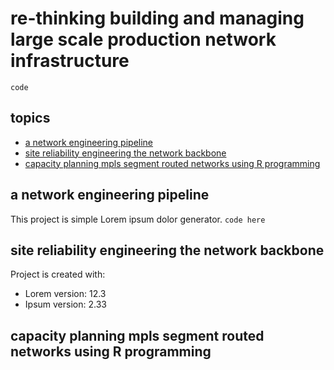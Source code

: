 # re-thinking building and managing large scale production network infrastructure

`code`

## topics
* [a network engineering pipeline](#a-network-engineering-pipeline)
* [site reliability engineering the network backbone](#site-reliability-engineering-the-network-backbone)
* [capacity planning mpls segment routed networks using R programming](#capacity-planning-mpls-segment-routed-networks-using-R-programming)


## a network engineering pipeline
This project is simple Lorem ipsum dolor generator.
` code here `	

## site reliability engineering the network backbone
Project is created with:
* Lorem version: 12.3
* Ipsum version: 2.33

## capacity planning mpls segment routed networks using R programming

